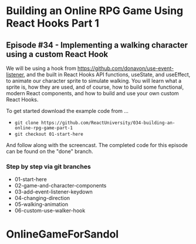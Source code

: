 # Building an Online RPG Game Using React Hooks Part 1

## Episode #34 - Implementing a walking character using a custom React Hook

We will be using a hook from https://github.com/donavon/use-event-listener, and the built in React Hooks API functions, useState, and useEffect, to animate our character sprite to simulate walking. You will learn what a sprite is, how they are used, and of course, how to build some functional, modern React components, and how to build and use your own custom React Hooks.

To get started download the example code from ...

- `git clone https://github.com/ReactUniversity/034-building-an-online-rpg-game-part-1`
- `git checkout 01-start-here`

And follow along with the screencast. The completed code for this episode can be found on the "done" branch.

### Step by step via git branches

- 01-start-here
- 02-game-and-character-components
- 03-add-event-listener-keydown
- 04-changing-direction
- 05-walking-animation
- 06-custom-use-walker-hook
# OnlineGameForSandol
